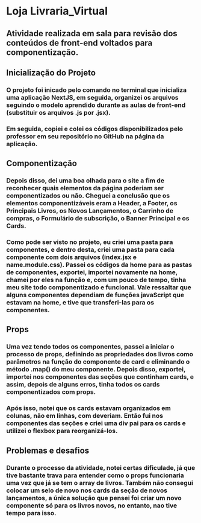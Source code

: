 # Loja Livraria_Virtual

## Atividade realizada em sala para revisão dos conteúdos de front-end voltados para componentização.

## Inicialização do Projeto
### O projeto foi inicado pelo comando no terminal que inicializa uma aplicação NextJS, em seguida, organizei os arquivos seguindo o modelo aprendido durante as aulas de front-end (substituir os arquivos .js por .jsx).
### Em seguida, copiei e colei os códigos disponibilizados pelo professor em seu repositório no GitHub na página da aplicação.

## Componentização
### Depois disso, dei uma boa olhada para o site a fim de reconhecer quais elementos da página poderiam ser componentizados ou não. Cheguei a conclusão que os elementos componentizáveis eram a Header, a Footer, os Principais Livros, os Novos Lançamentos, o Carrinho de compras, o Formulário de subscrição, o Banner Principal e os Cards.
### Como pode ser visto no projeto, eu criei uma pasta para componentes, e dentro desta, criei uma pasta para cada componente com dois arquivos (index.jsx e name.module.css). Passei os códigos da home para as pastas de componentes, exportei, importei novamente na home, chamei por eles na função e, com um pouco de tempo, tinha meu site todo componentizado e funcional. Vale ressaltar que alguns componentes dependiam de funções javaScript que estavam na home, e tive que transferi-las para os componentes.

## Props
### Uma vez tendo todos os componentes, passei a iniciar o processo de props, definindo as propriedades dos livros como parâmetros na função do componente de card e eliminando o método .map() do meu componente. Depois disso, exportei, importei nos componentes das seções que continham cards, e assim, depois de alguns erros, tinha todos os cards componentizados com props.
### Após isso, notei que os cards estavam organizados em colunas, não em linhas, com deveriam. Então fui nos componentes das seções e criei uma div pai para os cards e utilizei o flexbox para reorganizá-los.

## Problemas e desafios
### Durante o processo da atividade, notei certas dificulade, já que tive bastante trava para entender como o props funcionaria uma vez que já se tem o array de livros. Também não consegui colocar um selo de novo nos cards da seção de novos lançamentos, a única solução que pensei foi criar um novo componente só para os livros novos, no entanto, nao tive tempo para isso.
